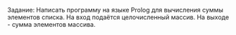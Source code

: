 Задание: 
Написать программу на языке Prolog для вычисления суммы элементов списка. На вход подаётся целочисленный массив. На выходе - сумма элементов массива.
